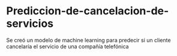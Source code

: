 # Prediccion-de-cancelacion-de-servicios
Se creó un modelo de machine learning para predecir si un cliente cancelaría el servicio de una compañía telefónica
